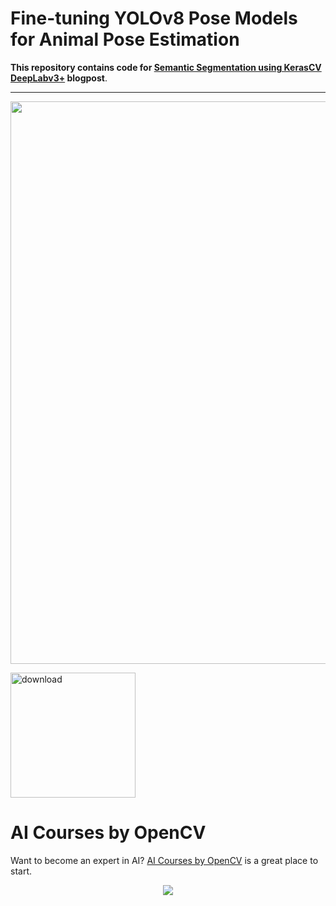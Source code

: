 # Fine-tuning YOLOv8 Pose Models for Animal Pose Estimation

**This repository contains code for [Semantic Segmentation using KerasCV DeepLabv3+](https://learnopencv.com/kerascv-deeplabv3-plus-semantic-segmentation/) blogpost**.

---

<img src = "https://learnopencv.com/wp-content/uploads/2023/10/Prediction-samples-deeplabv3.png" width=900>

[<img src="https://learnopencv.com/wp-content/uploads/2022/07/download-button-e1657285155454.png" alt="download" width="200">](https://www.dropbox.com/scl/fo/l9d2m8r45zcrgh2kmypah/h?rlkey=7186bcymtot3no3s4esyrizz4&dl=1)



# AI Courses by OpenCV

Want to become an expert in AI? [AI Courses by OpenCV](https://opencv.org/courses/) is a great place to start. 

<a href="https://opencv.org/courses/">

<p align="center"> 
<img src="https://learnopencv.com/wp-content/uploads/2023/01/AI-Courses-By-OpenCV-Github.png">
</p>
</a>
